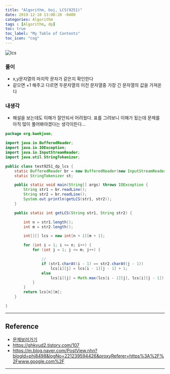 ```yaml
---
title: "Algorithm, boj, LCS(9251)"
date: 2019-12-10 13:00:28 -0400
categories: Algorithm
tags : [Algorithm, dp]
toc: true
toc_label: "My Table of Contents"
toc_icon: "cog"
---
```


![lcs](https://user-images.githubusercontent.com/55946791/70504737-b4611a00-1b69-11ea-8829-1b518ad91e3a.jpg)

### 풀이
- x,y문자열의 마지막 문자가 같은지 확인한다
- 같으면 +1 해주고 다르면 두문자열의 이전 문자열중 가장 긴 문자열의 값을 가져온다

### 내생각
- 해설을 보는데도 이해가 잘안되서 어려웠다. 표를 그려보니 이해가 됬는데 문제를 아직 많이 풀어봐야겠다는 생각이든다...

```java
package org.baekjoon;

import java.io.BufferedReader;
import java.io.IOException;
import java.io.InputStreamReader;
import java.util.StringTokenizer;

public class test9251_dp_lcs {
    static BufferedReader br = new BufferedReader(new InputStreamReader(System.in));
    static StringTokenizer st;

	public static void main(String[] args) throws IOException {
        String str1 = br.readLine();
        String str2 = br.readLine();
        System.out.println(getLCS(str1, str2));
    }

    public static int getLCS(String str1, String str2) {

        int n = str1.length();
        int m = str2.length();

        int[][] lcs = new int[n + 1][m + 1];

        for (int i = 1; i <= n; i++) {
            for (int j = 1; j <= m; j++) {

            	//
                if (str1.charAt(i - 1) == str2.charAt(j - 1))
                    lcs[i][j] = lcs[i - 1][j - 1] + 1;
                else
                    lcs[i][j] = Math.max(lcs[i - 1][j], lcs[i][j - 1]);
            }
        }
        return lcs[n][m];
    }

}
```

---
## Reference
- [문제보러가기](https://www.acmicpc.net/problem/9251)
- <https://ghkvud2.tistory.com/107>
- <https://m.blog.naver.com/PostView.nhn?blogId=phj8498&logNo=221239594426&proxyReferer=https%3A%2F%2Fwww.google.com%2F>

---
